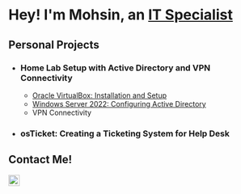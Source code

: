 # Hey! I'm Mohsin, an [IT Specialist](https://www.linkedin.com/in/mohsin-khatri-648962263/")

## Personal Projects
* ### Home Lab Setup with Active Directory and VPN Connectivity</b>
  * [Oracle VirtualBox: Installation and Setup](https://github.com/mohsink2/homelab-setup/blob/main/README.md)
  * [Windows Server 2022: Configuring Active Directory](https://github.com/mohsink2/conf-activedirectory/blob/main/README.md)
  * VPN Connectivity
* ### osTicket: Creating a Ticketing System for Help Desk


## Contact Me!
[<img align="left" alt="Josh | LinkedIn" width="22px" src="https://cdn.jsdelivr.net/npm/simple-icons@v3/icons/linkedin.svg" />][linkedin]

[linkedin]:https://www.linkedin.com/in/mohsin-khatri-648962263/
